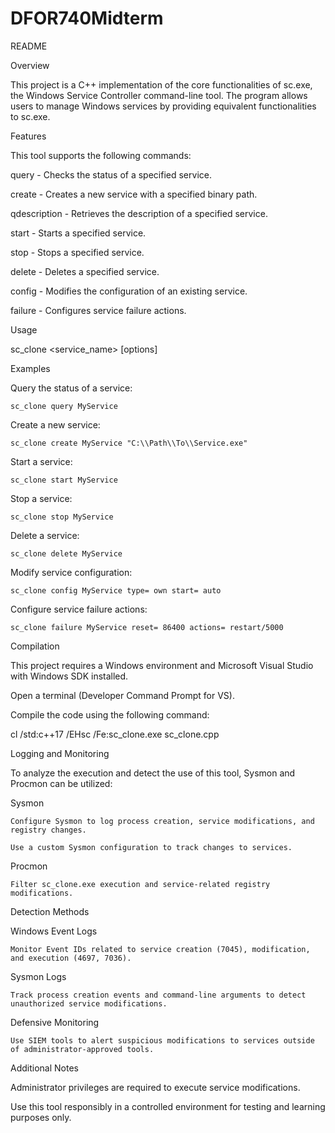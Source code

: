 # DFOR740Midterm

README

Overview

This project is a C++ implementation of the core functionalities of sc.exe, the Windows Service Controller command-line tool. The program allows users to manage Windows services by providing equivalent functionalities to sc.exe.

Features

This tool supports the following commands:

query - Checks the status of a specified service.

create - Creates a new service with a specified binary path.

qdescription - Retrieves the description of a specified service.

start - Starts a specified service.

stop - Stops a specified service.

delete - Deletes a specified service.

config - Modifies the configuration of an existing service.

failure - Configures service failure actions.


Usage

sc_clone <command> <service_name> [options]


Examples

Query the status of a service:

    sc_clone query MyService

Create a new service:

    sc_clone create MyService "C:\\Path\\To\\Service.exe"

Start a service:

    sc_clone start MyService

Stop a service:

    sc_clone stop MyService

Delete a service:

    sc_clone delete MyService

Modify service configuration:

    sc_clone config MyService type= own start= auto

Configure service failure actions:

    sc_clone failure MyService reset= 86400 actions= restart/5000
    

Compilation

This project requires a Windows environment and Microsoft Visual Studio with Windows SDK installed.

Open a terminal (Developer Command Prompt for VS).

Compile the code using the following command:

cl /std:c++17 /EHsc /Fe:sc_clone.exe sc_clone.cpp


Logging and Monitoring

To analyze the execution and detect the use of this tool, Sysmon and Procmon can be utilized:

  Sysmon

    Configure Sysmon to log process creation, service modifications, and registry changes.

    Use a custom Sysmon configuration to track changes to services.

  Procmon

    Filter sc_clone.exe execution and service-related registry modifications.
    

Detection Methods

  Windows Event Logs

    Monitor Event IDs related to service creation (7045), modification, and execution (4697, 7036).

  Sysmon Logs

    Track process creation events and command-line arguments to detect unauthorized service modifications.

  Defensive Monitoring

    Use SIEM tools to alert suspicious modifications to services outside of administrator-approved tools.
    

Additional Notes

Administrator privileges are required to execute service modifications.

Use this tool responsibly in a controlled environment for testing and learning purposes only.
